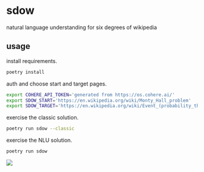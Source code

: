 # sdow

natural language understanding for six degrees of wikipedia

## usage

install requirements.

```sh
poetry install
```

auth and choose start and target pages.

```sh
export COHERE_API_TOKEN='generated from https://os.cohere.ai/'
export SDOW_START='https://en.wikipedia.org/wiki/Monty_Hall_problem'
export SDOW_TARGET='https://en.wikipedia.org/wiki/Event_(probability_theory)'
```

exercise the classic solution.

```sh
poetry run sdow --classic
```

exercise the NLU solution.

```sh
poetry run sdow
```

![](./demo.gif)

